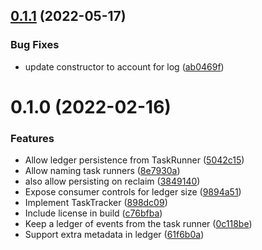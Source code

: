 ## [0.1.1](https://github.com/ededejr/task-tracker/compare/0.1.0...0.1.1) (2022-05-17)


### Bug Fixes

* update constructor to account for log ([ab0469f](https://github.com/ededejr/task-tracker/commit/ab0469f0c08ee449e2ac9821c8aef2d00be20c8c))

# 0.1.0 (2022-02-16)


### Features

* Allow ledger persistence from TaskRunner ([5042c15](https://github.com/ededejr/${npm_package_name}/commit/5042c153ff91ac244c071d34e05d24e153472888))
* Allow naming task runners ([8e7930a](https://github.com/ededejr/${npm_package_name}/commit/8e7930af6382f838e0eecaa602ae75f2089b0776))
* also allow persisting on reclaim ([3849140](https://github.com/ededejr/${npm_package_name}/commit/3849140779b459d66b42a1b45d25121f6e972f19))
* Expose consumer controls for ledger size ([9894a51](https://github.com/ededejr/${npm_package_name}/commit/9894a51771815fedd1fe88fffc9a6f3beee2b8fc))
* Implement TaskTracker ([898dc09](https://github.com/ededejr/${npm_package_name}/commit/898dc09eb315e9dc141818ea2b53f06924258f15))
* Include license in build ([c76bfba](https://github.com/ededejr/${npm_package_name}/commit/c76bfba3ebfc2f7cc4211037d43fb3fddf19290d))
* Keep a ledger of events from the task runner ([0c118be](https://github.com/ededejr/${npm_package_name}/commit/0c118be35b48950bcebe262aa878f0673d4adadc))
* Support extra metadata in ledger ([61f6b0a](https://github.com/ededejr/${npm_package_name}/commit/61f6b0a47b40cb875cd0373ebd8be4a5eae6c497))

